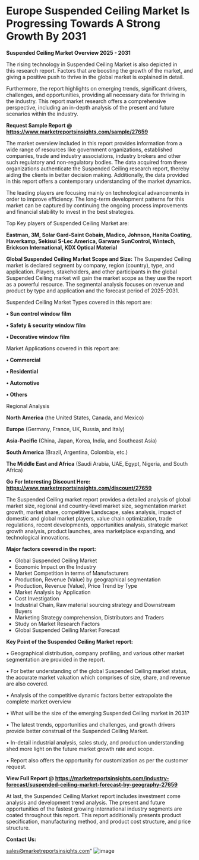 # Europe Suspended Ceiling Market Is Progressing Towards A Strong Growth By 2031

<Strong> Suspended Ceiling Market Overview 2025 - 2031</strong>

The rising technology in Suspended Ceiling Market is also depicted in this research report. Factors that are boosting the growth of the market, and giving a positive push to thrive in the global market is explained in detail.

Furthermore, the report highlights on emerging trends, significant drivers, challenges, and opportunities, providing all necessary data for thriving in the industry. This report market research offers a comprehensive perspective, including an in-depth analysis of the present and future scenarios within the industry.

<strong>Request Sample Report @ <a href=https://www.marketreportsinsights.com/sample/27659>https://www.marketreportsinsights.com/sample/27659</a></strong>

The market overview included in this report provides information from a wide range of resources like government organizations, established companies, trade and industry associations, industry brokers and other such regulatory and non-regulatory bodies. The data acquired from these organizations authenticate the Suspended Ceiling research report, thereby aiding the clients in better decision making. Additionally, the data provided in this report offers a contemporary understanding of the market dynamics.

The leading players are focusing mainly on technological advancements in order to improve efficiency. The long-term development patterns for this market can be captured by continuing the ongoing process improvements and financial stability to invest in the best strategies.

Top Key players of Suspended Ceiling Market are:

<strong>Eastman, 3M, Solar Gard-Saint Gobain, Madico, Johnson, Hanita Coating, Haverkamp, Sekisui S-Lec America, Garware SunControl, Wintech, Erickson International, KDX Optical Material</strong>

<strong><b>Global Suspended Ceiling Market Scope and Size:</b></strong>
The Suspended Ceiling market is declared segment by company, region (country), type, and application. Players, stakeholders, and other participants in the global Suspended Ceiling market will gain the market scope as they use the report as a powerful resource. The segmental analysis focuses on revenue and product by type and application and the forecast period of 2025-2031.

Suspended Ceiling Market Types covered in this report are:

<strong>• Sun control window film

• Safety & security window film

• Decorative window film</strong>

Market Applications covered in this report are:

<strong>• Commercial

• Residential

• Automotive

• Others</strong> 

Regional Analysis

<strong>North America</strong> (the United States, Canada, and Mexico)

<strong>Europe</strong> (Germany, France, UK, Russia, and Italy)

<strong>Asia-Pacific</strong> (China, Japan, Korea, India, and Southeast Asia)

<strong>South America</strong> (Brazil, Argentina, Colombia, etc.)

<strong>The Middle East and Africa</strong> (Saudi Arabia, UAE, Egypt, Nigeria, and South Africa)

<strong>Go For Interesting Discount Here: <a href=https://www.marketreportsinsights.com/discount/27659>https://www.marketreportsinsights.com/discount/27659</a></strong>

The Suspended Ceiling market report provides a detailed analysis of global market size, regional and country-level market size, segmentation market growth, market share, competitive Landscape, sales analysis, impact of domestic and global market players, value chain optimization, trade regulations, recent developments, opportunities analysis, strategic market growth analysis, product launches, area marketplace expanding, and technological innovations.

<strong><b>Major factors covered in the report:</b></strong>
<ul>
  <li>Global Suspended Ceiling Market </li>
  <li>Economic Impact on the Industry</li>
  <li>Market Competition in terms of Manufacturers</li>
  <li>Production, Revenue (Value) by geographical segmentation</li>
  <li>Production, Revenue (Value), Price Trend by Type</li>
  <li>Market Analysis by Application</li>
  <li>Cost Investigation</li>
  <li>Industrial Chain, Raw material sourcing strategy and Downstream Buyers</li>
  <li>Marketing Strategy comprehension, Distributors and Traders</li>
  <li>Study on Market Research Factors</li>
  <li>Global Suspended Ceiling Market Forecast</li>
</ul>

<strong><b>Key Point of the Suspended Ceiling Market report:</b></strong>

• Geographical distribution, company profiling, and various other market segmentation are provided in the report.

• For better understanding of the global Suspended Ceiling market status, the accurate market valuation which comprises of size, share, and revenue are also covered.

• Analysis of the competitive dynamic factors better extrapolate the complete market overview

• What will be the size of the emerging Suspended Ceiling market in 2031?

• The latest trends, opportunities and challenges, and growth drivers provide better construal of the Suspended Ceiling Market.

• In-detail industrial analysis, sales study, and production understanding shed more light on the future market growth rate and scope.

• Report also offers the opportunity for customization as per the customer request.

<strong><b>View Full Report @ <a href=https://marketreportsinsights.com/industry-forecast/suspended-ceiling-market-forecast-by-geography-27659>https://marketreportsinsights.com/industry-forecast/suspended-ceiling-market-forecast-by-geography-27659</a></b></strong>


At last, the Suspended Ceiling Market report includes investment come analysis and development trend analysis. The present and future opportunities of the fastest growing international industry segments are coated throughout this report. This report additionally presents product specification, manufacturing method, and product cost structure, and price structure.

<strong>Contact Us:</strong>

sales@marketreportsinsights.com"
![image](https://github.com/user-attachments/assets/8c48c47d-7b56-46f2-b4eb-8e613f8d0c94)
